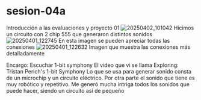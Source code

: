 # sesion-04a
Introducción a las evaluaciones y proyecto 01
![20250402_101042](https://github.com/user-attachments/assets/8ae4eef2-b34e-4d0a-af40-c8b348344fc1)
Hicimos un circuito con 2 chip 555 que generaron distintos sonidos
![20250401_122745](https://github.com/user-attachments/assets/7cb12aaa-10c8-4d84-b67f-12ab215e60b0)
En esta imagen se pueden apreciar todas las conexiones
![20250401_122632](https://github.com/user-attachments/assets/82d1676e-8660-4594-93b2-a89a0caed084)
Imagen que muestra las conexiones más detalladamente

Encargo: Escuchar 1-bit symphony
El video que vi se llama Exploring: Tristan Perich's 1-bit Symphony
Lo que se usa para generar sonido consta de un microchip y un circuito eléctrico. Por otra parte el sonido que tiene es muy robótico y repetitivo.
Me generó mucha intriga todos los sonidos que puede hacer, siendo un circuito así de pequeño

